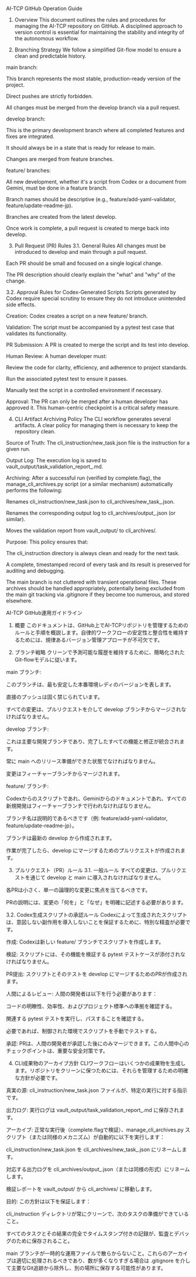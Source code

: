 AI-TCP GitHub Operation Guide
1. Overview
This document outlines the rules and procedures for managing the AI-TCP repository on GitHub. A disciplined approach to version control is essential for maintaining the stability and integrity of the autonomous workflow.

2. Branching Strategy
We follow a simplified Git-flow model to ensure a clean and predictable history.

main branch:

This branch represents the most stable, production-ready version of the project.

Direct pushes are strictly forbidden.

All changes must be merged from the develop branch via a pull request.

develop branch:

This is the primary development branch where all completed features and fixes are integrated.

It should always be in a state that is ready for release to main.

Changes are merged from feature branches.

feature/<feature-name> branches:

All new development, whether it's a script from Codex or a document from Gemini, must be done in a feature branch.

Branch names should be descriptive (e.g., feature/add-yaml-validator, feature/update-readme-jp).

Branches are created from the latest develop.

Once work is complete, a pull request is created to merge back into develop.

3. Pull Request (PR) Rules
3.1. General Rules
All changes must be introduced to develop and main through a pull request.

Each PR should be small and focused on a single logical change.

The PR description should clearly explain the "what" and "why" of the change.

3.2. Approval Rules for Codex-Generated Scripts
Scripts generated by Codex require special scrutiny to ensure they do not introduce unintended side effects.

Creation: Codex creates a script on a new feature/ branch.

Validation: The script must be accompanied by a pytest test case that validates its functionality.

PR Submission: A PR is created to merge the script and its test into develop.

Human Review: A human developer must:

Review the code for clarity, efficiency, and adherence to project standards.

Run the associated pytest test to ensure it passes.

Manually test the script in a controlled environment if necessary.

Approval: The PR can only be merged after a human developer has approved it. This human-centric checkpoint is a critical safety measure.

4. CLI Artifact Archiving Policy
The CLI workflow generates several artifacts. A clear policy for managing them is necessary to keep the repository clean.

Source of Truth: The cli_instruction/new_task.json file is the instruction for a given run.

Output Log: The execution log is saved to vault_output/task_validation_report_<timestamp>.md.

Archiving: After a successful run (verified by complete.flag), the manage_cli_archives.py script (or a similar mechanism) automatically performs the following:

Renames cli_instruction/new_task.json to cli_archives/new_task_<timestamp>.json.

Renames the corresponding output log to cli_archives/output_<timestamp>.json (or similar).

Moves the validation report from vault_output/ to cli_archives/.

Purpose: This policy ensures that:

The cli_instruction directory is always clean and ready for the next task.

A complete, timestamped record of every task and its result is preserved for auditing and debugging.

The main branch is not cluttered with transient operational files. These archives should be handled appropriately, potentially being excluded from the main git tracking via .gitignore if they become too numerous, and stored elsewhere.

AI-TCP GitHub運用ガイドライン
1. 概要
このドキュメントは、GitHub上でAI-TCPリポジトリを管理するためのルールと手順を概説します。自律的ワークフローの安定性と整合性を維持するためには、規律あるバージョン管理アプローチが不可欠です。

2. ブランチ戦略
クリーンで予測可能な履歴を維持するために、簡略化されたGit-flowモデルに従います。

main ブランチ:

このブランチは、最も安定した本番環境レディのバージョンを表します。

直接のプッシュは固く禁じられています。

すべての変更は、プルリクエストを介して develop ブランチからマージされなければなりません。

develop ブランチ:

これは主要な開発ブランチであり、完了したすべての機能と修正が統合されます。

常に main へのリリース準備ができた状態でなければなりません。

変更はフィーチャーブランチからマージされます。

feature/<feature-name> ブランチ:

Codexからのスクリプトであれ、Geminiからのドキュメントであれ、すべての新規開発はフィーチャーブランチで行われなければなりません。

ブランチ名は説明的であるべきです（例: feature/add-yaml-validator, feature/update-readme-jp）。

ブランチは最新の develop から作成されます。

作業が完了したら、develop にマージするためのプルリクエストが作成されます。

3. プルリクエスト（PR）ルール
3.1. 一般ルール
すべての変更は、プルリクエストを通じて develop と main に導入されなければなりません。

各PRは小さく、単一の論理的な変更に焦点を当てるべきです。

PRの説明には、変更の「何を」と「なぜ」を明確に記述する必要があります。

3.2. Codex生成スクリプトの承認ルール
Codexによって生成されたスクリプトは、意図しない副作用を導入しないことを保証するために、特別な精査が必要です。

作成: Codexは新しい feature/ ブランチでスクリプトを作成します。

検証: スクリプトには、その機能を検証する pytest テストケースが添付されなければなりません。

PR提出: スクリプトとそのテストを develop にマージするためのPRが作成されます。

人間によるレビュー: 人間の開発者は以下を行う必要があります：

コードの明瞭性、効率性、およびプロジェクト標準への準拠を確認する。

関連する pytest テストを実行し、パスすることを確認する。

必要であれば、制御された環境でスクリプトを手動でテストする。

承認: PRは、人間の開発者が承認した後にのみマージできます。この人間中心のチェックポイントは、重要な安全対策です。

4. CLI成果物のアーカイブ方針
CLIワークフローはいくつかの成果物を生成します。リポジトリをクリーンに保つためには、それらを管理するための明確な方針が必要です。

真実の源: cli_instruction/new_task.json ファイルが、特定の実行に対する指示です。

出力ログ: 実行ログは vault_output/task_validation_report_<timestamp>.md に保存されます。

アーカイブ: 正常な実行後（complete.flagで検証）、manage_cli_archives.py スクリプト（または同様のメカニズム）が自動的に以下を実行します：

cli_instruction/new_task.json を cli_archives/new_task_<timestamp>.json にリネームします。

対応する出力ログを cli_archives/output_<timestamp>.json（または同様の形式）にリネームします。

検証レポートを vault_output/ から cli_archives/ に移動します。

目的: この方針は以下を保証します：

cli_instruction ディレクトリが常にクリーンで、次のタスクの準備ができていること。

すべてのタスクとその結果の完全でタイムスタンプ付きの記録が、監査とデバッグのために保存されること。

main ブランチが一時的な運用ファイルで散らからないこと。これらのアーカイブは適切に処理されるべきであり、数が多くなりすぎる場合は .gitignore を介して主要なGit追跡から除外し、別の場所に保存する可能性があります。